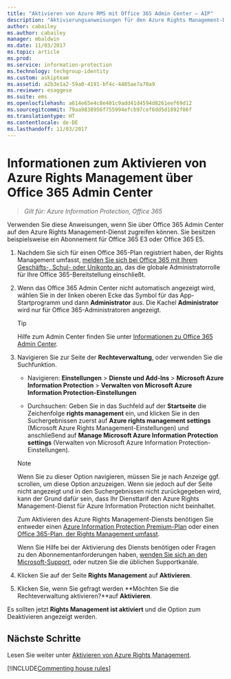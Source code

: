 ```yaml
---
title: "Aktivieren von Azure RMS mit Office 365 Admin Center – AIP"
description: "Aktivierungsanweisungen für den Azure Rights Management-Dienst, wenn Sie die neue Version von Office 365 Admin Center verwenden."
author: cabailey
ms.author: cabailey
manager: mbaldwin
ms.date: 11/03/2017
ms.topic: article
ms.prod: 
ms.service: information-protection
ms.technology: techgroup-identity
ms.custom: askipteam
ms.assetid: a2b3e1a2-59a0-4191-bf4c-4485ae7a70a9
ms.reviewer: esaggese
ms.suite: ems
ms.openlocfilehash: a614e65e4c8e401c9add41d4594d8261eef69d12
ms.sourcegitcommit: 79aa9838956f755994efcb97cef6dd5d1892f06f
ms.translationtype: HT
ms.contentlocale: de-DE
ms.lasthandoff: 11/03/2017
---
```

# <a name="how-to-activate-azure-rights-management-from-the-office-365-admin-center"></a>Informationen zum Aktivieren von Azure Rights Management über Office 365 Admin Center

>*Gilt für: Azure Information Protection, Office 365*

Verwenden Sie diese Anweisungen, wenn Sie über Office 365 Admin Center auf den Azure Rights Management-Dienst zugreifen können. Sie besitzen beispielsweise ein Abonnement für Office 365 E3 oder Office 365 E5.

1. Nachdem Sie sich für einen Office 365-Plan registriert haben, der Rights Management umfasst, [melden Sie sich bei Office 365 mit Ihrem Geschäfts-, Schul- oder Unikonto an](https://portal.office.com/), das die globale Administratorrolle für Ihre Office 365-Bereitstellung einschließt.

2. Wenn das Office 365 Admin Center nicht automatisch angezeigt wird, wählen Sie in der linken oberen Ecke das Symbol für das App-Startprogramm und dann **Administrator** aus. Die Kachel **Administrator** wird nur für Office 365-Administratoren angezeigt.

    > [!TIP]
    > Hilfe zum Admin Center finden Sie unter [Informationen zu Office 365 Admin Center](https://support.office.com/article/About-the-Office-365-Admin-Center-758befc4-0888-4009-9f14-0d147402fd23).

3. Navigieren Sie zur Seite der **Rechteverwaltung**, oder verwenden Sie die Suchfunktion.
    
    - Navigieren: **Einstellungen** > **Dienste und Add-Ins** > **Microsoft Azure Information Protection** > **Verwalten von Microsoft Azure Information Protection-Einstellungen**
    
    - Durchsuchen: Geben Sie in das Suchfeld auf der **Startseite** die Zeichenfolge **rights management** ein, und klicken Sie in den Suchergebnissen zuerst auf **Azure rights management settings** (Microsoft Azure Rights Management-Einstellungen) und anschließend auf **Manage Microsoft Azure Information Protection settings** (Verwalten von Microsoft Azure Information Protection-Einstellungen). 
    
    > [!NOTE]
    >Wenn Sie zu dieser Option navigieren, müssen Sie je nach Anzeige ggf. scrollen, um diese Option anzuzeigen. Wenn sie jedoch auf der Seite nicht angezeigt und in den Suchergebnissen nicht zurückgegeben wird, kann der Grund dafür sein, dass Ihr Diensttarif den Azure Rights Management-Dienst für Azure Information Protection nicht beinhaltet.
    >
    >Zum Aktivieren des Azure Rights Management-Diensts benötigen Sie entweder einen [Azure Information Protection Premium-Plan](https://www.microsoft.com/cloud-platform/azure-information-protection-pricing) oder einen [Office 365-Plan, der Rights Management umfasst](http://download.microsoft.com/download/E/C/F/ECF42E71-4EC0-48FF-AA00-577AC14D5B5C/Azure_Information_Protection_licensing_datasheet_EN-US.pdf). 
    
    Wenn Sie Hilfe bei der Aktivierung des Diensts benötigen oder Fragen zu den Abonnementanforderungen haben, [wenden Sie sich an den Microsoft-Support](../get-started/information-support.md#to-contact-microsoft-support), oder nutzen Sie die üblichen Supportkanäle.

4. Klicken Sie auf der Seite **Rights Management** auf **Aktivieren**.

5. Klicken Sie, wenn Sie gefragt werden **Möchten Sie die Rechteverwaltung aktivieren?**auf **Aktivieren**.

Es sollten jetzt **Rights Management ist aktiviert** und die Option zum Deaktivieren angezeigt werden.


## <a name="next-steps"></a>Nächste Schritte
Lesen Sie weiter unter [Aktivieren von Azure Rights Management](activate-service.md#configuring-onboarding-controls-for-a-phased-deployment).

[!INCLUDE[Commenting house rules](../includes/houserules.md)]
